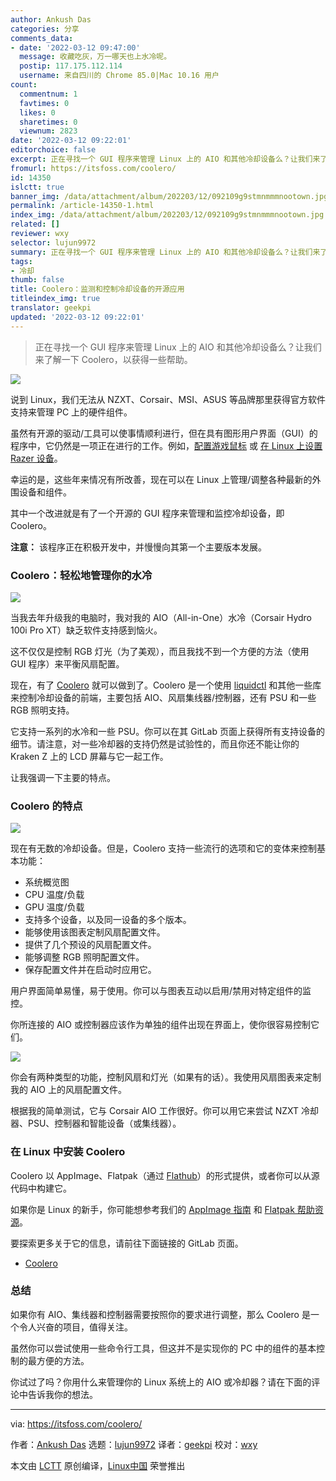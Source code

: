 ```yaml
---
author: Ankush Das
categories: 分享
comments_data:
- date: '2022-03-12 09:47:00'
  message: 收藏吃灰，万一哪天也上水冷呢。
  postip: 117.175.112.114
  username: 来自四川的 Chrome 85.0|Mac 10.16 用户
count:
  commentnum: 1
  favtimes: 0
  likes: 0
  sharetimes: 0
  viewnum: 2823
date: '2022-03-12 09:22:01'
editorchoice: false
excerpt: 正在寻找一个 GUI 程序来管理 Linux 上的 AIO 和其他冷却设备么？让我们来了解一下 Coolero，以获得一些帮助。
fromurl: https://itsfoss.com/coolero/
id: 14350
islctt: true
banner_img: /data/attachment/album/202203/12/092109g9stmnmmmnootown.jpg
permalink: /article-14350-1.html
index_img: /data/attachment/album/202203/12/092109g9stmnmmmnootown.jpg.thumb.jpg
related: []
reviewer: wxy
selector: lujun9972
summary: 正在寻找一个 GUI 程序来管理 Linux 上的 AIO 和其他冷却设备么？让我们来了解一下 Coolero，以获得一些帮助。
tags:
- 冷却
thumb: false
title: Coolero：监测和控制冷却设备的开源应用
titleindex_img: true
translator: geekpi
updated: '2022-03-12 09:22:01'
---
```



> 
> 正在寻找一个 GUI 程序来管理 Linux 上的 AIO 和其他冷却设备么？让我们来了解一下 Coolero，以获得一些帮助。
> 
> 
> 


![](/data/attachment/album/202203/12/092109g9stmnmmmnootown.jpg)


说到 Linux，我们无法从 NZXT、Corsair、MSI、ASUS 等品牌那里获得官方软件支持来管理 PC 上的硬件组件。


虽然有开源的驱动/工具可以使事情顺利进行，但在具有图形用户界面（GUI）的程序中，它仍然是一项正在进行的工作。例如，[配置游戏鼠标](https://itsfoss.com/set-up-razer-devices-linux/) 或 [在 Linux 上设置 Razer 设备](https://itsfoss.com/set-up-razer-devices-linux/)。


幸运的是，这些年来情况有所改善，现在可以在 Linux 上管理/调整各种最新的外围设备和组件。


其中一个改进就是有了一个开源的 GUI 程序来管理和监控冷却设备，即 Coolero。


**注意：** 该程序正在积极开发中，并慢慢向其第一个主要版本发展。


### Coolero：轻松地管理你的水冷


![](/data/attachment/album/202203/12/092202wiq2eeppnok4dlqp.png)


当我去年升级我的电脑时，我对我的 AIO（All-in-One）水冷（Corsair Hydro 100i Pro XT）缺乏软件支持感到恼火。


这不仅仅是控制 RGB 灯光（为了美观），而且我找不到一个方便的方法（使用 GUI 程序）来平衡风扇配置。


现在，有了 [Coolero](https://gitlab.com/codifryed/coolero) 就可以做到了。Coolero 是一个使用 [liquidctl](https://github.com/liquidctl/liquidctl) 和其他一些库来控制冷却设备的前端，主要包括 AIO、风扇集线器/控制器，还有 PSU 和一些 RGB 照明支持。


它支持一系列的水冷和一些 PSU。你可以在其 GitLab 页面上获得所有支持设备的细节。请注意，对一些冷却器的支持仍然是试验性的，而且你还不能让你的 Kraken Z 上的 LCD 屏幕与它一起工作。


让我强调一下主要的特点。


### Coolero 的特点


![](/data/attachment/album/202203/12/092202t7srmc6sgr53kr39.png)


现在有无数的冷却设备。但是，Coolero 支持一些流行的选项和它的变体来控制基本功能：


* 系统概览图
* CPU 温度/负载
* GPU 温度/负载
* 支持多个设备，以及同一设备的多个版本。
* 能够使用该图表定制风扇配置文件。
* 提供了几个预设的风扇配置文件。
* 能够调整 RGB 照明配置文件。
* 保存配置文件并在启动时应用它。


用户界面简单易懂，易于使用。你可以与图表互动以启用/禁用对特定组件的监控。


你所连接的 AIO 或控制器应该作为单独的组件出现在界面上，使你很容易控制它们。


![](/data/attachment/album/202203/12/092202pb8c2ph8m9mpp0gk.png)


你会有两种类型的功能，控制风扇和灯光（如果有的话）。我使用风扇图表来定制我的 AIO 上的风扇配置文件。


根据我的简单测试，它与 Corsair AIO 工作很好。你可以用它来尝试 NZXT 冷却器、PSU、控制器和智能设备（或集线器）。


### 在 Linux 中安装 Coolero


Coolero 以 AppImage、Flatpak（通过 [Flathub](https://flathub.org/apps/details/org.coolero.Coolero)）的形式提供，或者你可以从源代码中构建它。


如果你是 Linux 的新手，你可能想参考我们的 [AppImage 指南](https://itsfoss.com/appimagepool/) 和 [Flatpak 帮助资源](https://itsfoss.com/flatpak-guide/)。


要探索更多关于它的信息，请前往下面链接的 GitLab 页面。


* [Coolero](https://gitlab.com/codifryed/coolero)


### 总结


如果你有 AIO、集线器和控制器需要按照你的要求进行调整，那么 Coolero 是一个令人兴奋的项目，值得关注。


虽然你可以尝试使用一些命令行工具，但这并不是实现你的 PC 中的组件的基本控制的最方便的方法。


你试过了吗？你用什么来管理你的 Linux 系统上的 AIO 或冷却器？请在下面的评论中告诉我你的想法。




---


via: <https://itsfoss.com/coolero/>


作者：[Ankush Das](https://itsfoss.com/author/ankush/) 选题：[lujun9972](https://github.com/lujun9972) 译者：[geekpi](https://github.com/geekpi) 校对：[wxy](https://github.com/wxy)


本文由 [LCTT](https://github.com/LCTT/TranslateProject) 原创编译，[Linux中国](https://linux.cn/) 荣誉推出